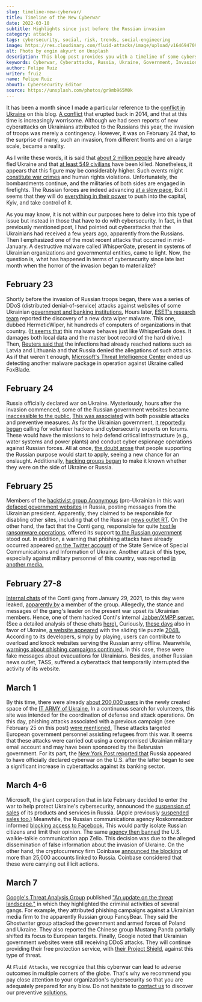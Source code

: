 ```yaml
---
slug: timeline-new-cyberwar/
title: Timeline of the New Cyberwar
date: 2022-03-10
subtitle: Highlights since just before the Russian invasion
category: attacks
tags: cybersecurity, social, risk, trends, social-engineering
image: https://res.cloudinary.com/fluid-attacks/image/upload/v1646947098/blog/timeline-new-cyberwar/cover_timeline_new_cyberwar.webp
alt: Photo by engin akyurt on Unsplash
description: This blog post provides you with a timeline of some cybersecurity highlights since shortly before Russia invaded Ukraine up to this point.
keywords: Cyberwar, Cyberattacks, Russia, Ukraine, Government, Invasion, Cybersecurity, Ethical Hacking, Pentesting
author: Felipe Ruiz
writer: fruiz
name: Felipe Ruiz
about1: Cybersecurity Editor
source: https://unsplash.com/photos/gr9mb965M0k
---
```


It has been a month
since I made a particular reference to the [conflict in Ukraine](../cyberwar-ukraine/)
on this blog.
[A conflict](https://www.cfr.org/global-conflict-tracker/conflict/conflict-ukraine)
that erupted back in 2014,
and that at this time is increasingly worrisome.
Although we had seen reports of new cyberattacks on Ukrainians
attributed to the Russians
this year,
the invasion of troops was merely a contingency.
However,
it was on February 24 that,
to the surprise of many,
such an invasion,
from different fronts and on a large scale,
became a reality.

As I write these words,
it is said that [about 2 million people](https://www.dw.com/en/ukraine-number-of-refugees-reaches-2-million-un-says/a-61048556)
have already fled Ukraine
and that [at least 549 civilians](https://www.cnbc.com/2022/03/10/russia-invasion-killed-549-civilians-in-ukraine-united-nations-says.html)
have been killed.
Nonetheless,
it appears that this figure may be considerably higher.
Such events might [constitute war crimes](https://www.cnbc.com/2022/03/07/russia-ukraine-war-us-collecting-evidence-of-possible-war-crimes-nbc-reports.html)
and human rights violations.
Unfortunately,
the bombardments continue,
and the militaries of both sides are engaged in firefights.
The Russian forces are indeed advancing [at a slow pace.](https://www.nytimes.com/2022/03/06/world/europe/russia-ukraine-invasion.html)
But it seems that they will do [everything in their power](https://www.dw.com/en/ukraine-rejects-humanitarian-corridors-that-lead-to-russia-live-updates/a-61036513)
to push into the capital,
Kyiv,
and take control of it.

As you may know,
it is not within our purposes here
to delve into this type of issue
but instead in those that have to do with cybersecurity.
In fact,
in that previously mentioned post,
I had pointed out cyberattacks that the Ukrainians had received
a few years ago,
apparently from the Russians.
Then I emphasized one of the most recent attacks
that occurred in mid-January.
A destructive malware called WhisperGate,
present in systems of Ukrainian organizations and governmental entities,
came to light.
Now,
the question is,
what has happened in terms of cybersecurity
since late last month
when the horror of the invasion began to materialize?

## February 23

Shortly before the invasion of Russian troops began,
there was a series of DDoS (distributed denial-of-service) attacks
against websites of some Ukrainian [government and banking institutions.](https://cip.gov.ua/en/news/chergova-kiberataka-na-saiti-derzhavnikh-organiv-ta-banki)
Hours later,
[ESET's research team](https://www.welivesecurity.com/2022/02/24/hermeticwiper-new-data-wiping-malware-hits-ukraine/)
reported the discovery of a new data wiper malware.
This one,
dubbed HermeticWiper,
hit hundreds of computers of organizations in that country.
([It seems that](https://therecord.media/second-data-wiper-attack-hits-ukraine-computer-networks/)
this malware behaves just like WhisperGate does.
It damages both local data and the master boot record of the hard drive.)
Then,
[Reuters said that](https://www.reuters.com/world/europe/ukrainian-government-foreign-ministry-parliament-websites-down-2022-02-23/)
the infections had already reached nations
such as Latvia and Lithuania
and that Russia denied the allegations of such attacks.
As if that weren't enough,
[Microsoft's Threat Intelligence Center](https://blogs.microsoft.com/on-the-issues/2022/02/28/ukraine-russia-digital-war-cyberattacks/)
ended up detecting another malware package
in operation against Ukraine
called FoxBlade.

## February 24

Russia officially declared war on Ukraine.
Mysteriously,
hours after the invasion commenced,
some of the Russian government websites became [inaccessible to the public.](https://www.vice.com/en/article/bvnpnv/russian-government-websites-are-currently-down)
[This was associated](https://edition.cnn.com/europe/live-news/ukraine-russia-news-02-24-22-intl/h_e0d16b404e39c4f6bbbb337fe2e4f1a1)
with both possible attacks and preventive measures.
As for the Ukrainian government,
[it reportedly began](https://www.reuters.com/world/exclusive-ukraine-calls-hacker-underground-defend-against-russia-2022-02-24/)
calling for volunteer hackers
and cybersecurity experts on forums.
These would have the missions
to help defend critical infrastructure
(e.g., water systems and power plants)
and conduct cyber espionage operations against Russian forces.
All at once,
[the doubt arose](https://www.bitdefender.com/blog/hotforsecurity/ukraine-calls-for-volunteer-hackers-to-protect-its-critical-infrastructure-and-spy-on-russian-forces/)
that people supporting the Russian purpose would start to apply,
seeing a new chance for an onslaught.
Additionally,
[hacking groups began](https://therecord.media/russia-or-ukraine-hacking-groups-take-sides/)
to make it known
whether they were on the side of Ukraine or Russia.

## February 25

Members of the [hacktivist group Anonymous](https://www.zdnet.com/article/anonymous-hacktivists-ransomware-groups-get-involved-in-ukraine-russia-conflict/)
(pro-Ukrainian in this war)
[defaced government websites](https://twitter.com/PucksReturn/status/1497203850717155341)
in Russia,
posting messages from the Ukrainian president.
Apparently,
they claimed to be responsible for disabling other sites,
including that of the Russian [news outlet RT](https://twitter.com/RT_com/status/1497126724882030597).
On the other hand,
the fact that the Conti gang,
responsible for quite [hostile ransomware operations,](https://www.csoonline.com/article/3638056/conti-ransomware-explained-and-why-its-one-of-the-most-aggressive-criminal-groups.html)
offered its support [to the Russian government](https://www.csoonline.com/article/3651498/conti-gang-says-its-ready-to-hit-critical-infrastructure-in-support-of-russian-government.html)
stood out.
In addition,
a warning that phishing attacks have already occurred
appeared [on the Twitter account](https://twitter.com/dsszzi/status/1497103078029291522)
of the State Service of Special Communications and Information of Ukraine.
Another attack of this type,
especially against military personnel of this country,
was reported [in another media.](https://www.facebook.com/story.php?story_fbid=312939130865352&id=100064478028712)

## February 27-8

[Internal chats](https://intelx.io/?did=51fbf19b-91f5-4d2d-b4e7-504477ebe916)
of the Conti gang from January 29,
2021,
to this day were leaked,
[apparently by](https://therecord.media/conti-ransomware-gang-chats-leaked-by-pro-ukraine-member/)
a member of the group.
Allegedly,
the stance and messages of the gang's leader on the present war
upset its Ukrainian members.
Hence,
one of them hacked Conti's internal [Jabber/XMPP server.](https://en.wikipedia.org/wiki/XMPP)
(See a detailed analysis of these chats [here).](https://krebsonsecurity.com/?s=conti+ransomware+group+diaries)
Curiously,
[these days](https://grahamcluley.com/play-for-ukraine-game-aims-to-knock-russian-websites-offline/)
also in favor of Ukraine,
[a website appeared](https://playforukraine.live/)
with the sliding tile puzzle [2048.](https://en.wikipedia.org/wiki/2048_(video_game))
According to its developers,
simply by playing,
users can contribute to overload
and knock websites serving the Russian army offline.
Meanwhile,
[warnings about phishing campaigns continued.](https://www.zdnet.com/article/ukraine-security-agency-warns-of-ghostwriter-threat-group-activity-phishing-campaigns/)
In this case,
these were fake messages about evacuations for Ukrainians.
Besides,
another Russian news outlet,
TASS,
suffered a cyberattack
that temporarily interrupted the activity of its website.

## March 1

By this time,
there were already [about 200,000 users](https://www.csoonline.com/article/3651535/rash-of-hacktivism-incidents-accompany-russia-s-invasion-of-ukraine.html)
in the newly created space of the [IT ARMY of Ukraine.](https://t.me/itarmyofukraine2022)
In a continuous search for volunteers,
this site was intended for the coordination
of defense and attack operations.
On this day,
phishing attacks associated with a previous campaign
(see February 25 on this post)
[were mentioned.](https://www.proofpoint.com/us/blog/threat-insight/asylum-ambuscade-state-actor-uses-compromised-private-ukrainian-military-emails)
These attacks targeted European government personnel
assisting refugees from this war.
It seems that
these attacks were carried out
using a compromised Ukrainian military email account
and may have been sponsored by the Belarusian government.
For its part,
the [New York Post reported that](https://nypost.com/2022/03/01/russian-cyber-attacks-against-us-banks-increasing/)
Russia appeared to have officially declared cyberwar on the U.S.
after the latter began to see a significant increase in cyberattacks
against its banking sector.

## March 4-6

Microsoft,
the giant corporation that in late February decided to enter the war
to help protect Ukraine's cybersecurity,
announced the [suspension of sales](https://blogs.microsoft.com/on-the-issues/2022/03/04/microsoft-suspends-russia-sales-ukraine-conflict/)
of its products and services in Russia.
(Apple previously [suspended sales too.)](https://www.zdnet.com/article/apple-pauses-all-product-sales-in-russia-limits-apple-pay/)
Meanwhile,
the Russian communications agency Roskomnadzor
informed [blocking access to Facebook.](https://www.zdnet.com/article/russia-blocks-access-to-facebook/)
This would partly isolate Russian citizens and limit their opinion.
The same [agency then banned](https://www.zdnet.com/article/russia-bans-walkie-talkie-app-zello/)
the U.S. walkie-talkie communication app Zello.
This decision was due to the alleged dissemination of false information
about the invasion of Ukraine.
On the other hand,
the cryptocurrency firm Coinbase
[announced the blocking](https://www.zdnet.com/article/coinbase-blocks-25000-russian-linked-accounts-and-promotes-crypto-over-fiat-for-sanctions/)
of more than 25,000 accounts linked to Russia.
Coinbase considered that these were carrying out illicit actions.

## March 7

[Google's Threat Analysis Group](https://www.zdnet.com/article/phishing-attempts-from-fancybear-and-ghostwriter-stepping-up-says-google/)
published ["An update on the threat landscape,"](https://blog.google/threat-analysis-group/update-threat-landscape-ukraine/)
in which they highlighted the criminal activities of several gangs.
For example,
they attributed phishing campaigns against a Ukrainian media firm
to the apparently Russian group FancyBear.
They said the Ghostwriter group attacked the government
and armed forces of Poland and Ukraine.
They also reported
the Chinese group Mustang Panda partially shifted its focus
to European targets.
Finally,
Google noted that
Ukrainian government websites were still receiving DDoS attacks.
They will continue providing their free protection service,
with [their Project Shield,](https://projectshield.withgoogle.com/landing)
against this type of threat.

At `Fluid Attacks`,
we recognize that
this cyberwar can lead to adverse outcomes
in multiple corners of the globe.
That's why we recommend you pay close attention
to your organization's cybersecurity
so that you are adequately prepared for any blow.
Do not hesitate to [contact us](../../contact-us/)
to discover our preventive [solutions.](../../solutions/)

